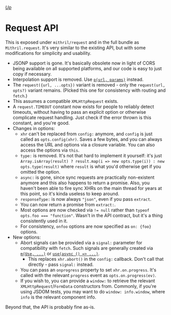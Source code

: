 [*Up*](README.md)

# Request API

This is exposed under `mithril/request` and in the full bundle as `Mithril.request`. It's very similar to the existing API, but with some modifications for simplicity and usability.

- JSONP support is gone. It's basically obsolete now in light of CORS being available on all supported platforms, and our code is easy to just copy if necessary.
- Interpolation support is removed. Use [`p(url, params)`](path.md) instead.
- The `request({url, ...opts})` variant is removed - only the `request(url, opts?)` variant remains. (Picked this one for consistency with routing and `fetch`.)
- This assumes a compatible `XMLHttpRequest` exists.
- A `request.TIMEOUT` constant now exists for people to reliably detect timeouts, without having to pass an explicit option or otherwise complicate request handling. Just check if the error thrown is this constant, and you're good.
- Changes in options:
    - `xhr` can't be replaced from `config:` anymore, and `config` is just called as `opts.config(xhr)`. Saves a few bytes, and you can always access the URL and options via a closure variable. You can also access the options via `this`.
    - `type:` is removed. It's not that hard to implement it yourself: it's just `Array.isArray(result) ? result.map(i => new opts.type(i)) : new opts.type(result)` where `result` is what you'd otherwise get if you omitted the option.
    - `async:` is gone, since sync requests are practically non-existent anymore and this also happens to return a promise. Also, you haven't been able to fire sync XHRs on the main thread for years at this point, so it's kinda useless to keep around.
    - `responseType:` is now always `"json"`, even if you pass `extract`.
    - You can now return a promise from `extract:`.
    - Most options are now checked via `!= null` rather than `typeof opts.foo === "function"`. Wasn't in the API contract, but it's a thing consistently used in it.
    - For consistency, `onfoo` options are now specified as `on: {foo}` options.
- New options:
    - Abort signals can be provided via a `signal:` parameter for compatibility with `fetch`. Such signals are generally created via [`m(Use, ...)`](use.md) or [`use(async () => ...)`](component-dsl.md#async-data).
        - This replaces `xhr.abort()` in the `config:` callback. Don't call that directly - pass `signal:` instead.
    - You can pass an `onprogress` property to set `xhr.on.progress`. It's called with the relevant `progress` event as `opts.on.progress(ev)`.
    - If you wish to, you can provide a `window:` to retrieve the relevant `XMLHttpRequest`/`FormData` constructors from. Commonly, if you're using JSDOM tests, you may want to do `window: info.window`, where `info` is the relevant component info.

Beyond that, the API is probably fine as-is.
